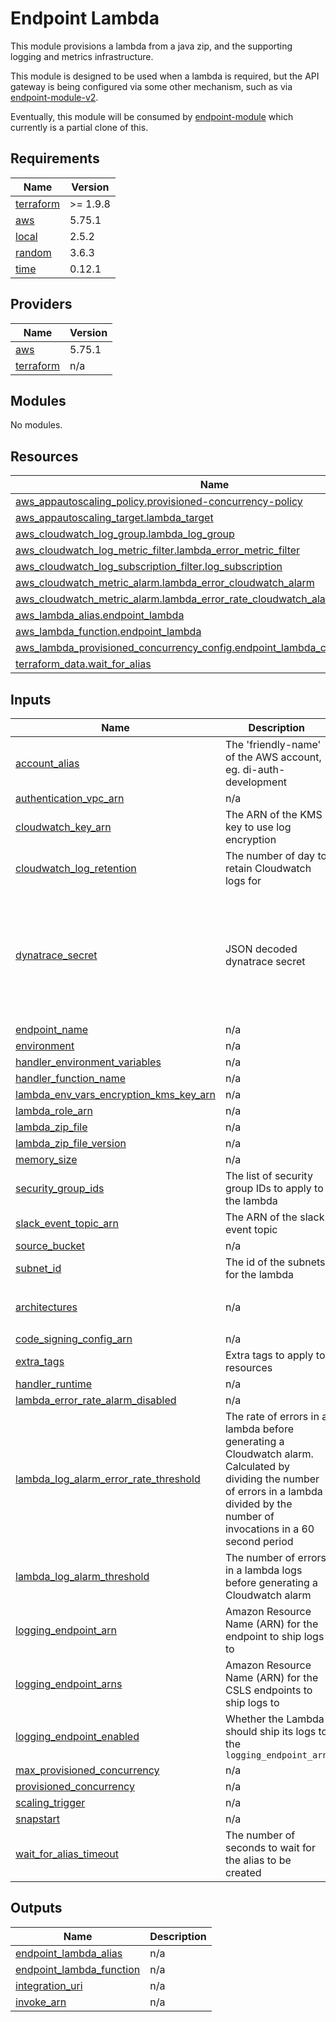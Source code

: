# Endpoint Lambda

This module provisions a lambda from a java zip, and the supporting logging and metrics infrastructure.

This module is designed to be used when a lambda is required, but the API gateway is being configured via some other mechanism,
such as via [endpoint-module-v2](../endpoint-module-v2/).

Eventually, this module will be consumed by [endpoint-module](../endpoint-module/) which currently is a partial clone of this.

<!-- BEGIN_TF_DOCS -->
## Requirements

| Name | Version |
|------|---------|
| <a name="requirement_terraform"></a> [terraform](#requirement\_terraform) | >= 1.9.8 |
| <a name="requirement_aws"></a> [aws](#requirement\_aws) | 5.75.1 |
| <a name="requirement_local"></a> [local](#requirement\_local) | 2.5.2 |
| <a name="requirement_random"></a> [random](#requirement\_random) | 3.6.3 |
| <a name="requirement_time"></a> [time](#requirement\_time) | 0.12.1 |

## Providers

| Name | Version |
|------|---------|
| <a name="provider_aws"></a> [aws](#provider\_aws) | 5.75.1 |
| <a name="provider_terraform"></a> [terraform](#provider\_terraform) | n/a |

## Modules

No modules.

## Resources

| Name | Type |
|------|------|
| [aws_appautoscaling_policy.provisioned-concurrency-policy](https://registry.terraform.io/providers/hashicorp/aws/5.75.1/docs/resources/appautoscaling_policy) | resource |
| [aws_appautoscaling_target.lambda_target](https://registry.terraform.io/providers/hashicorp/aws/5.75.1/docs/resources/appautoscaling_target) | resource |
| [aws_cloudwatch_log_group.lambda_log_group](https://registry.terraform.io/providers/hashicorp/aws/5.75.1/docs/resources/cloudwatch_log_group) | resource |
| [aws_cloudwatch_log_metric_filter.lambda_error_metric_filter](https://registry.terraform.io/providers/hashicorp/aws/5.75.1/docs/resources/cloudwatch_log_metric_filter) | resource |
| [aws_cloudwatch_log_subscription_filter.log_subscription](https://registry.terraform.io/providers/hashicorp/aws/5.75.1/docs/resources/cloudwatch_log_subscription_filter) | resource |
| [aws_cloudwatch_metric_alarm.lambda_error_cloudwatch_alarm](https://registry.terraform.io/providers/hashicorp/aws/5.75.1/docs/resources/cloudwatch_metric_alarm) | resource |
| [aws_cloudwatch_metric_alarm.lambda_error_rate_cloudwatch_alarm](https://registry.terraform.io/providers/hashicorp/aws/5.75.1/docs/resources/cloudwatch_metric_alarm) | resource |
| [aws_lambda_alias.endpoint_lambda](https://registry.terraform.io/providers/hashicorp/aws/5.75.1/docs/resources/lambda_alias) | resource |
| [aws_lambda_function.endpoint_lambda](https://registry.terraform.io/providers/hashicorp/aws/5.75.1/docs/resources/lambda_function) | resource |
| [aws_lambda_provisioned_concurrency_config.endpoint_lambda_concurrency_config](https://registry.terraform.io/providers/hashicorp/aws/5.75.1/docs/resources/lambda_provisioned_concurrency_config) | resource |
| [terraform_data.wait_for_alias](https://registry.terraform.io/providers/hashicorp/terraform/latest/docs/resources/data) | resource |

## Inputs

| Name | Description | Type | Default | Required |
|------|-------------|------|---------|:--------:|
| <a name="input_account_alias"></a> [account\_alias](#input\_account\_alias) | The 'friendly-name' of the AWS account, eg. di-auth-development | `string` | n/a | yes |
| <a name="input_authentication_vpc_arn"></a> [authentication\_vpc\_arn](#input\_authentication\_vpc\_arn) | n/a | `string` | n/a | yes |
| <a name="input_cloudwatch_key_arn"></a> [cloudwatch\_key\_arn](#input\_cloudwatch\_key\_arn) | The ARN of the KMS key to use log encryption | `string` | n/a | yes |
| <a name="input_cloudwatch_log_retention"></a> [cloudwatch\_log\_retention](#input\_cloudwatch\_log\_retention) | The number of day to retain Cloudwatch logs for | `number` | n/a | yes |
| <a name="input_dynatrace_secret"></a> [dynatrace\_secret](#input\_dynatrace\_secret) | JSON decoded dynatrace secret | <pre>object({<br/>    JAVA_LAYER = string<br/><br/>    DT_CONNECTION_AUTH_TOKEN     = string<br/>    DT_CONNECTION_BASE_URL       = string<br/>    DT_CLUSTER_ID                = string<br/>    DT_TENANT                    = string<br/>    DT_LOG_COLLECTION_AUTH_TOKEN = string<br/>  })</pre> | n/a | yes |
| <a name="input_endpoint_name"></a> [endpoint\_name](#input\_endpoint\_name) | n/a | `string` | n/a | yes |
| <a name="input_environment"></a> [environment](#input\_environment) | n/a | `string` | n/a | yes |
| <a name="input_handler_environment_variables"></a> [handler\_environment\_variables](#input\_handler\_environment\_variables) | n/a | `map(string)` | n/a | yes |
| <a name="input_handler_function_name"></a> [handler\_function\_name](#input\_handler\_function\_name) | n/a | `string` | n/a | yes |
| <a name="input_lambda_env_vars_encryption_kms_key_arn"></a> [lambda\_env\_vars\_encryption\_kms\_key\_arn](#input\_lambda\_env\_vars\_encryption\_kms\_key\_arn) | n/a | `string` | n/a | yes |
| <a name="input_lambda_role_arn"></a> [lambda\_role\_arn](#input\_lambda\_role\_arn) | n/a | `string` | n/a | yes |
| <a name="input_lambda_zip_file"></a> [lambda\_zip\_file](#input\_lambda\_zip\_file) | n/a | `string` | n/a | yes |
| <a name="input_lambda_zip_file_version"></a> [lambda\_zip\_file\_version](#input\_lambda\_zip\_file\_version) | n/a | `string` | n/a | yes |
| <a name="input_memory_size"></a> [memory\_size](#input\_memory\_size) | n/a | `number` | n/a | yes |
| <a name="input_security_group_ids"></a> [security\_group\_ids](#input\_security\_group\_ids) | The list of security group IDs to apply to the lambda | `list(string)` | n/a | yes |
| <a name="input_slack_event_topic_arn"></a> [slack\_event\_topic\_arn](#input\_slack\_event\_topic\_arn) | The ARN of the slack event topic | `string` | n/a | yes |
| <a name="input_source_bucket"></a> [source\_bucket](#input\_source\_bucket) | n/a | `string` | n/a | yes |
| <a name="input_subnet_id"></a> [subnet\_id](#input\_subnet\_id) | The id of the subnets for the lambda | `list(string)` | n/a | yes |
| <a name="input_architectures"></a> [architectures](#input\_architectures) | n/a | `list(string)` | <pre>[<br/>  "x86_64"<br/>]</pre> | no |
| <a name="input_code_signing_config_arn"></a> [code\_signing\_config\_arn](#input\_code\_signing\_config\_arn) | n/a | `any` | `null` | no |
| <a name="input_extra_tags"></a> [extra\_tags](#input\_extra\_tags) | Extra tags to apply to resources | `map(string)` | `{}` | no |
| <a name="input_handler_runtime"></a> [handler\_runtime](#input\_handler\_runtime) | n/a | `string` | `"java17"` | no |
| <a name="input_lambda_error_rate_alarm_disabled"></a> [lambda\_error\_rate\_alarm\_disabled](#input\_lambda\_error\_rate\_alarm\_disabled) | n/a | `bool` | `false` | no |
| <a name="input_lambda_log_alarm_error_rate_threshold"></a> [lambda\_log\_alarm\_error\_rate\_threshold](#input\_lambda\_log\_alarm\_error\_rate\_threshold) | The rate of errors in a lambda before generating a Cloudwatch alarm. Calculated by dividing the number of errors in a lambda divided by the number of invocations in a 60 second period | `number` | `10` | no |
| <a name="input_lambda_log_alarm_threshold"></a> [lambda\_log\_alarm\_threshold](#input\_lambda\_log\_alarm\_threshold) | The number of errors in a lambda logs before generating a Cloudwatch alarm | `number` | `5` | no |
| <a name="input_logging_endpoint_arn"></a> [logging\_endpoint\_arn](#input\_logging\_endpoint\_arn) | Amazon Resource Name (ARN) for the endpoint to ship logs to | `string` | `""` | no |
| <a name="input_logging_endpoint_arns"></a> [logging\_endpoint\_arns](#input\_logging\_endpoint\_arns) | Amazon Resource Name (ARN) for the CSLS endpoints to ship logs to | `list(string)` | `[]` | no |
| <a name="input_logging_endpoint_enabled"></a> [logging\_endpoint\_enabled](#input\_logging\_endpoint\_enabled) | Whether the Lambda should ship its logs to the `logging_endpoint_arn` | `bool` | `false` | no |
| <a name="input_max_provisioned_concurrency"></a> [max\_provisioned\_concurrency](#input\_max\_provisioned\_concurrency) | n/a | `number` | `5` | no |
| <a name="input_provisioned_concurrency"></a> [provisioned\_concurrency](#input\_provisioned\_concurrency) | n/a | `number` | `0` | no |
| <a name="input_scaling_trigger"></a> [scaling\_trigger](#input\_scaling\_trigger) | n/a | `number` | `0.7` | no |
| <a name="input_snapstart"></a> [snapstart](#input\_snapstart) | n/a | `bool` | `false` | no |
| <a name="input_wait_for_alias_timeout"></a> [wait\_for\_alias\_timeout](#input\_wait\_for\_alias\_timeout) | The number of seconds to wait for the alias to be created | `number` | `300` | no |

## Outputs

| Name | Description |
|------|-------------|
| <a name="output_endpoint_lambda_alias"></a> [endpoint\_lambda\_alias](#output\_endpoint\_lambda\_alias) | n/a |
| <a name="output_endpoint_lambda_function"></a> [endpoint\_lambda\_function](#output\_endpoint\_lambda\_function) | n/a |
| <a name="output_integration_uri"></a> [integration\_uri](#output\_integration\_uri) | n/a |
| <a name="output_invoke_arn"></a> [invoke\_arn](#output\_invoke\_arn) | n/a |
<!-- END_TF_DOCS -->
